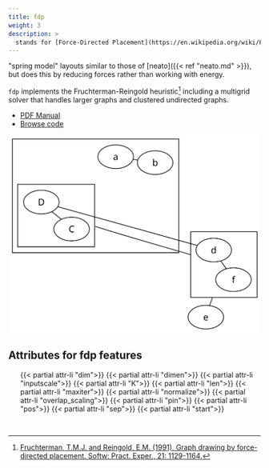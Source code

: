 ```yaml
---
title: fdp
weight: 3
description: >
  stands for [Force-Directed Placement](https://en.wikipedia.org/wiki/Force-directed_graph_drawing).
---
```


"spring model" layouts similar to those of [neato]({{< ref "neato.md" >}}), but
does this by reducing forces rather than working with energy.

`fdp` implements the Fruchterman-Reingold heuristic[^1] including a multigrid solver
that handles larger graphs and clustered undirected graphs.

- [PDF Manual](/pdf/dot.1.pdf)
- [Browse code](https://gitlab.com/graphviz/graphviz/-/tree/main/lib/fdpgen)

<p style="text-align: center;">
  <a href="/Gallery/undirected/fdpclust.html">
    <img src="/Gallery/undirected/fdpclust.svg">
  </a>
</p>

<h2>Attributes for fdp features</h2>
<ul>
{{< partial attr-li "dim">}}
{{< partial attr-li "dimen">}}
{{< partial attr-li "inputscale">}}
{{< partial attr-li "K">}}
{{< partial attr-li "len">}}
{{< partial attr-li "maxiter">}}
{{< partial attr-li "normalize">}}
{{< partial attr-li "overlap_scaling">}}
{{< partial attr-li "pin">}}
{{< partial attr-li "pos">}}
{{< partial attr-li "sep">}}
{{< partial attr-li "start">}}
</ul>
<br/>

[^1]: [Fruchterman, T.M.J. and Reingold, E.M. (1991), Graph drawing by force-directed placement. Softw: Pract. Exper., 21: 1129-1164.](https://doi.org/10.1002/spe.4380211102)
